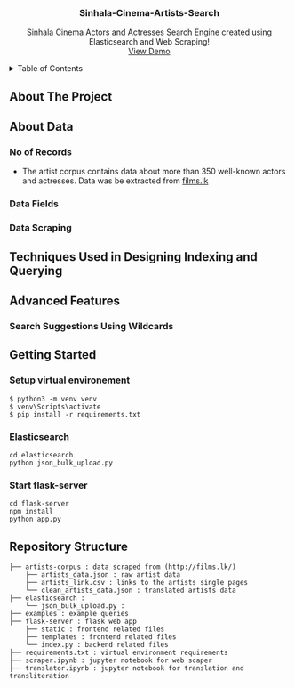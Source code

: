 <!-- PROJECT LOGO -->
<br />
<div align="center">
  <h3 align="center">Sinhala-Cinema-Artists-Search</h3>
  <p align="center">
    Sinhala Cinema Actors and Actresses Search Engine created using Elasticsearch and Web Scraping!
    <br />
    <a href="https://github.com/">View Demo</a>
  </p>
</div>

<!-- TABLE OF CONTENTS -->
<details>
  <summary>Table of Contents</summary>
  <ol>
    <li>
      <a href="#about-the-project">About The Project</a>
    </li>
    <li>
      <a href="#about-data">About Data</a>
      <ul>
        <li><a href="#no-of-records">No of Records</a></li>
        <li><a href="#data-fields">Data Fields</a></li>
        <li><a href="#data-scraping">Data Scraping</a></li>
      </ul>
    </li>
    <li><a href="#techniques-used-in-designing-indexing-and-querying">Techniques Used in Designing Indexing and Querying</a></li>
    <li><a href="#advanced-features">Advanced Features</a></li>
    <li><a href="#getting-started">Getting Started</a></li>
    <li><a href="#repository-structure">Repository Structure</a></li>
  </ol>
</details>

## About The Project

## About Data

### No of Records

- The artist corpus contains data about more than 350 well-known actors and actresses. Data was be extracted from [films.lk](films.lk)

### Data Fields



### Data Scraping



## Techniques Used in Designing Indexing and Querying



## Advanced Features

### Search Suggestions Using Wildcards



## Getting Started


###  Setup virtual environement
```
$ python3 -m venv venv
$ venv\Scripts\activate
$ pip install -r requirements.txt
```
### Elasticsearch
```
cd elasticsearch
python json_bulk_upload.py
```
### Start flask-server
```
cd flask-server
npm install
python app.py

```

## Repository Structure

    ├── artists-corpus : data scraped from (http://films.lk/)                    
        ├── artists_data.json : raw artist data
        ├── artists_link.csv : links to the artists single pages 
        └── clean_artists_data.json : translated artists data
    ├── elasticsearch : 
        └── json_bulk_upload.py :
    ├── examples : example queries     
    ├── flask-server : flask web app
        ├── static : frontend related files
        ├── templates : frontend related files
        └── index.py : backend related files 
    ├── requirements.txt : virtual environment requirements   
    ├── scraper.ipynb : jupyter notebook for web scaper 
    ├── translator.ipynb : jupyter notebook for translation and transliteration
       
